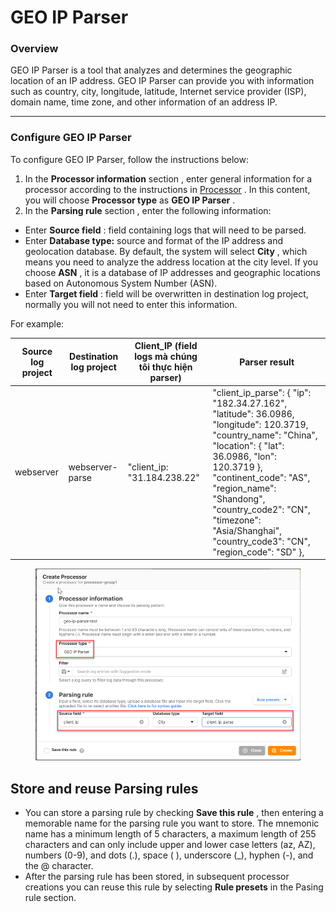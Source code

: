 # GEO IP Parser

### Overview

GEO IP Parser is a tool that analyzes and determines the geographic location of an IP address. GEO IP Parser can provide you with information such as country, city, longitude, latitude, Internet service provider (ISP), domain name, time zone, and other information of an address IP.

***

### Configure GEO IP Parser

To configure GEO IP Parser, follow the instructions below:

1. In the **Processor information** section , enter general information for a processor according to the instructions in [Processor](https://docs-vngcloud-vn.translate.goog/vng-cloud-document/v/vn/vmonitor/dashboards/logs/lam-viec-voi-log-pipeline/processor) . In this content, you will choose **Processor type** as **GEO IP Parser** .
2. In the **Parsing rule** section , enter the following information:

* Enter **Source field** : field containing logs that will need to be parsed.
* Enter **Database type:** source and format of the IP address and geolocation database. By default, the system will select **City** , which means you need to analyze the address location at the city level. If you choose **ASN** , it is a database of IP addresses and geographic locations based on Autonomous System Number (ASN).
* Enter **Target field** : field will be overwritten in destination log project, normally you will not need to enter this information.

For example:

<table data-full-width="true"><thead><tr><th>Source log project</th><th>Destination log project</th><th>Client_IP (field logs mà chúng tôi thực hiện parser)</th><th>Parser result</th></tr></thead><tbody><tr><td>webserver</td><td>webserver-parse</td><td>"client_ip: "31.184.238.22"</td><td>"client_ip_parse": { "ip": "182.34.27.162", "latitude": 36.0986, "longitude": 120.3719, "country_name": "China", "location": { "lat": 36.0986, "lon": 120.3719 }, "continent_code": "AS", "region_name": "Shandong", "country_code2": "CN", "timezone": "Asia/Shanghai", "country_code3": "CN", "region_code": "SD" },</td></tr></tbody></table>

<figure><img src="../../../../../.gitbook/assets/image (6) (1).png" alt=""><figcaption></figcaption></figure>

## Store and reuse Parsing rules <a href="#luu-tru-va-tai-su-dung-parsing-rule" id="luu-tru-va-tai-su-dung-parsing-rule"></a>

* You can store a parsing rule by checking **Save this rule** , then entering a memorable name for the parsing rule you want to store. The mnemonic name has a minimum length of 5 characters, a maximum length of 255 characters and can only include upper and lower case letters (az, AZ), numbers (0-9), and dots (.), space ( ), underscore (\_), hyphen (-), and the @ character.
* After the parsing rule has been stored, in subsequent processor creations you can reuse this rule by selecting **Rule presets** in the Pasing rule section.
